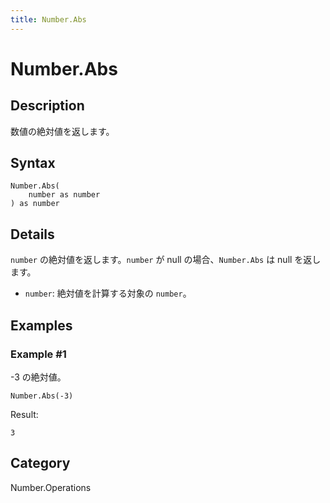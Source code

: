 ```yaml
---
title: Number.Abs
---
```


# Number.Abs


## Description

数値の絶対値を返します。


## Syntax

```powerquery
Number.Abs(
    number as number
) as number
```


## Details

<code>number</code> の絶対値を返します。<code>number</code> が null の場合、<code>Number.Abs</code> は null を返します。    <ul>        <li><code>number</code>: 絶対値を計算する対象の <code>number</code>。</li>      </ul>


## Examples

### Example #1 
-3 の絶対値。
```powerquery
Number.Abs(-3)
```

Result: 
```powerquery
3
```




## Category
Number.Operations
